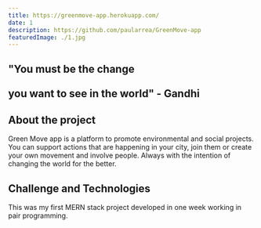 ```yaml
---
title: https://greenmove-app.herokuapp.com/
date: 1
description: https://github.com/paularrea/GreenMove-app
featuredImage: ./1.jpg
---
```


<!-- ![photo](./3.jpg)  -->

## "You must be the change <br></br> you want to see in the world" - Gandhi

## About the project

Green Move app is a platform to promote environmental and social
projects. You can support actions that are happening in your city,
join them or create your own movement and involve people. Always
with the intention of changing the world for the better.

## Challenge and Technologies

This was my first MERN stack project developed in one week working
in pair programming.